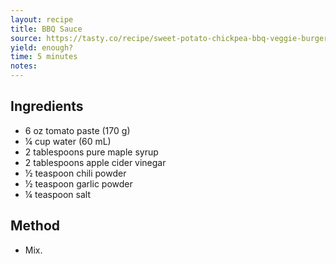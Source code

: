 ```yaml
---
layout: recipe
title: BBQ Sauce
source: https://tasty.co/recipe/sweet-potato-chickpea-bbq-veggie-burgers
yield: enough?
time: 5 minutes
notes: 
---
```


## Ingredients
- 6 oz tomato paste (170 g)
- ¼ cup water (60 mL)
- 2 tablespoons pure maple syrup
- 2 tablespoons apple cider vinegar
- ½ teaspoon chili powder
- ½ teaspoon garlic powder
- ¼ teaspoon salt

## Method
- Mix.
